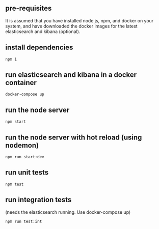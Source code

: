 ## pre-requisites
It is assumed that you have installed node.js, npm, and docker on your system, and have downloaded the docker images for the latest elasticsearch and kibana (optional).

## install dependencies
```npm i```

## run elasticsearch and kibana in a docker container
```docker-compose up```

## run the node server
```npm start```

## run the node server with hot reload (using nodemon)
```npm run start:dev```

## run unit tests
```npm test```

## run integration tests
(needs the elasticsearch running. Use docker-compose up)

```npm run test:int```
